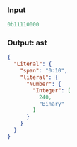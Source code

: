 ### Input
```js
0b11110000
```

### Output: ast
```json
{
  "Literal": {
    "span": "0:10",
    "literal": {
      "Number": {
        "Integer": [
          240,
          "Binary"
        ]
      }
    }
  }
}
```
